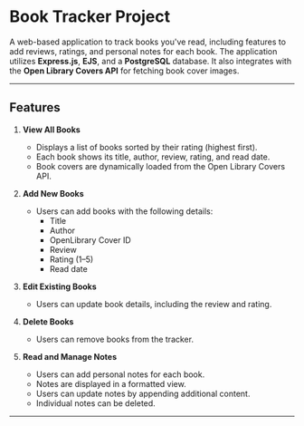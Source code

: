 <!-- @format -->

# Book Tracker Project

A web-based application to track books you've read, including features to add reviews, ratings, and personal notes for each book. The application utilizes **Express.js**, **EJS**, and a **PostgreSQL** database. It also integrates with the **Open Library Covers API** for fetching book cover images.

---

## Features

1. **View All Books**

   - Displays a list of books sorted by their rating (highest first).
   - Each book shows its title, author, review, rating, and read date.
   - Book covers are dynamically loaded from the Open Library Covers API.

2. **Add New Books**

   - Users can add books with the following details:
     - Title
     - Author
     - OpenLibrary Cover ID
     - Review
     - Rating (1–5)
     - Read date

3. **Edit Existing Books**

   - Users can update book details, including the review and rating.

4. **Delete Books**

   - Users can remove books from the tracker.

5. **Read and Manage Notes**
   - Users can add personal notes for each book.
   - Notes are displayed in a formatted view.
   - Users can update notes by appending additional content.
   - Individual notes can be deleted.

---
